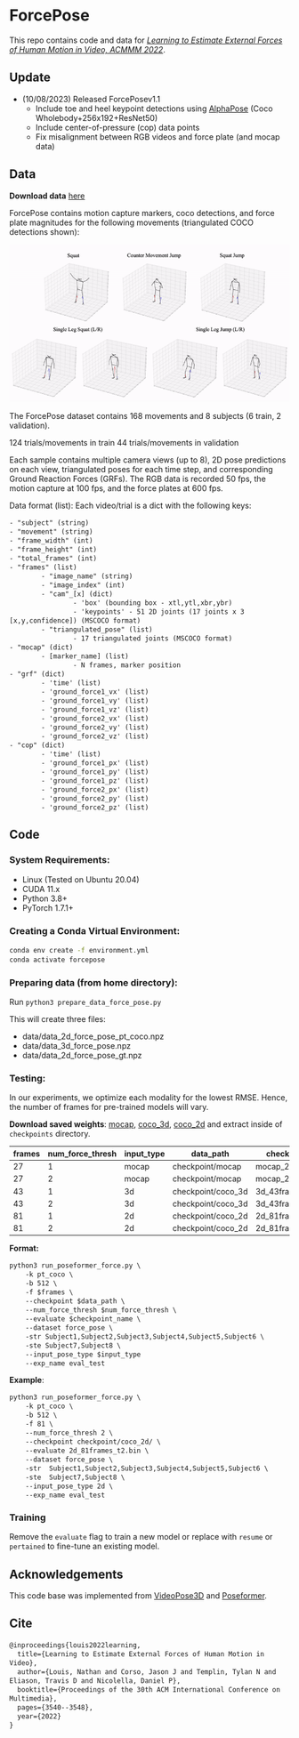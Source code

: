 # ForcePose

This repo contains code and data for [*Learning to Estimate External Forces of Human Motion in Video, ACMMM 2022*](https://arxiv.org/pdf/2207.05845.pdf).

## Update
* (10/08/2023) Released ForcePosev1.1
  	- Include toe and heel keypoint detections using [AlphaPose](https://github.com/MVIG-SJTU/AlphaPose/tree/master) (Coco Wholebody+256x192+ResNet50)
  	- Include center-of-pressure (cop) data points
  	- Fix misalignment between RGB videos and force plate (and mocap data)

## Data
**Download data** [here](https://prism.eecs.umich.edu/natlouis/forcepose/forcepose_1.1.tar.gz)

ForcePose contains motion capture markers, coco detections, and force plate magnitudes for the following movements (triangulated COCO detections shown):

![GIF](media/movements.gif)

The ForcePose dataset contains 168 movements and 8 subjects (6 train, 2 validation).

124 trials/movements in train
44 trials/movements in validation

Each sample contains multiple camera views (up to 8), 2D pose predictions on each view,
triangulated poses for each time step, and corresponding Ground Reaction Forces (GRFs).
The RGB data is recorded 50 fps, the motion capture at 100 fps, and the force plates at 600 fps.

Data format (list):
Each video/trial is a dict with the following keys:

```
- "subject" (string)
- "movement" (string)
- "frame_width" (int)
- "frame_height" (int)
- "total_frames" (int)
- "frames" (list)
        - "image_name" (string)
        - "image_index" (int)
        - "cam"_[x] (dict)
                - 'box' (bounding box - xtl,ytl,xbr,ybr)
                - 'keypoints' - 51 2D joints (17 joints x 3 [x,y,confidence]) (MSCOCO format)
        - "triangulated_pose" (list)
                - 17 triangulated joints (MSCOCO format)
- "mocap" (dict)
        - [marker_name] (list)
                - N frames, marker position  
- "grf" (dict) 
        - 'time' (list)
        - 'ground_force1_vx' (list)
        - 'ground_force1_vy' (list)
        - 'ground_force1_vz' (list)
        - 'ground_force2_vx' (list)
        - 'ground_force2_vy' (list)
        - 'ground_force2_vz' (list)
- "cop" (dict)
        - 'time' (list)
        - 'ground_force1_px' (list)
        - 'ground_force1_py' (list)
        - 'ground_force1_pz' (list)
        - 'ground_force2_px' (list)
        - 'ground_force2_py' (list)
        - 'ground_force2_pz' (list)
```
## Code

### System Requirements:
- Linux (Tested on Ubuntu 20.04)
- CUDA 11.x
- Python 3.8+
- PyTorch 1.7.1+

### Creating a Conda Virtual Environment:

```bash
conda env create -f environment.yml
conda activate forcepose
```

### Preparing data (from home directory):
Run `python3 prepare_data_force_pose.py`

This will create three files:
- data/data_2d_force_pose_pt_coco.npz
- data/data_3d_force_pose.npz
- data/data_2d_force_pose_gt.npz

### Testing:
In our experiments, we optimize each modality for the lowest RMSE. Hence, the number of frames for pre-trained models will vary.

**Download saved weights**: [mocap](https://prism.eecs.umich.edu/natlouis/forcepose/mocap.tar.gz), [coco_3d](https://prism.eecs.umich.edu/natlouis/forcepose/coco_3d.tar.gz), [coco_2d](https://prism.eecs.umich.edu/natlouis/forcepose/coco_2d.tar.gz)
and extract inside of `checkpoints` directory.

| frames | num_force_thresh| input_type | data_path | checkpoint_name | 
|--|--|--|--|--|
|27|1|mocap|checkpoint/mocap|mocap_27frames.bin|
|27|2|mocap|checkpoint/mocap|mocap_27frames_t2.bin|
|43|1|3d|checkpoint/coco_3d|3d_43frames.bin|
|43|2|3d|checkpoint/coco_3d|3d_43frames_t2.bin|
|81|1|2d|checkpoint/coco_2d|2d_81frames.bin|
|81|2|2d|checkpoint/coco_2d|2d_81frames_t2.bin|

**Format:**
```
python3 run_poseformer_force.py \ 
	-k pt_coco \
	-b 512 \
	-f $frames \
	--checkpoint $data_path \
	--num_force_thresh $num_force_thresh \
	--evaluate $checkpoint_name \
	--dataset force_pose \
	-str Subject1,Subject2,Subject3,Subject4,Subject5,Subject6 \
	-ste Subject7,Subject8 \
	--input_pose_type $input_type
	--exp_name eval_test
```

**Example**:
```
python3 run_poseformer_force.py \ 
	-k pt_coco \
	-b 512 \
	-f 81 \
	--num_force_thresh 2 \
	--checkpoint checkpoint/coco_2d/ \
	--evaluate 2d_81frames_t2.bin \
	--dataset force_pose \
	-str  Subject1,Subject2,Subject3,Subject4,Subject5,Subject6 \
	-ste  Subject7,Subject8 \
	--input_pose_type 2d \
	--exp_name eval_test
```

### Training 
Remove the `evaluate` flag to train a new model or replace with `resume` or `pertained` to fine-tune an existing model.

## Acknowledgements
This code base was implemented from [VideoPose3D](https://github.com/facebookresearch/VideoPose3D) and [Poseformer](https://github.com/zczcwh/PoseFormer).

## Cite
```
@inproceedings{louis2022learning,
  title={Learning to Estimate External Forces of Human Motion in Video},
  author={Louis, Nathan and Corso, Jason J and Templin, Tylan N and Eliason, Travis D and Nicolella, Daniel P},
  booktitle={Proceedings of the 30th ACM International Conference on Multimedia},
  pages={3540--3548},
  year={2022}
}
```
